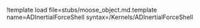 !template load file=stubs/moose_object.md.template name=ADInertialForceShell syntax=/Kernels/ADInertialForceShell